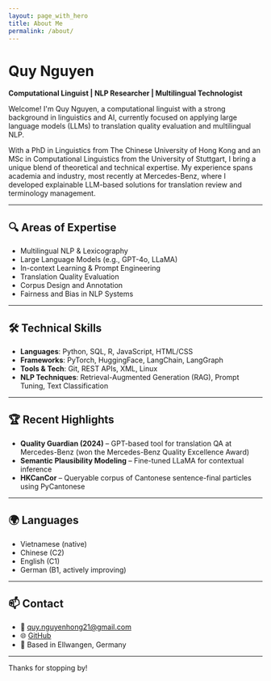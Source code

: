 ```yaml
---
layout: page_with_hero
title: About Me
permalink: /about/
---
```


# Quy Nguyen

**Computational Linguist \| NLP Researcher \| Multilingual Technologist**

Welcome! I'm Quy Nguyen, a computational linguist with a strong background in linguistics and AI, currently focused on applying large language models (LLMs) to translation quality evaluation and multilingual NLP.

With a PhD in Linguistics from The Chinese University of Hong Kong and an MSc in Computational Linguistics from the University of Stuttgart, I bring a unique blend of theoretical and technical expertise. My experience spans academia and industry, most recently at Mercedes-Benz, where I developed explainable LLM-based solutions for translation review and terminology management.

---

## 🔍 Areas of Expertise
- Multilingual NLP & Lexicography
- Large Language Models (e.g., GPT-4o, LLaMA)
- In-context Learning & Prompt Engineering
- Translation Quality Evaluation
- Corpus Design and Annotation
- Fairness and Bias in NLP Systems

---

## 🛠 Technical Skills
- **Languages**: Python, SQL, R, JavaScript, HTML/CSS  
- **Frameworks**: PyTorch, HuggingFace, LangChain, LangGraph  
- **Tools & Tech**: Git, REST APIs, XML, Linux  
- **NLP Techniques**: Retrieval-Augmented Generation (RAG), Prompt Tuning, Text Classification

---

## 🏆 Recent Highlights
- **Quality Guardian (2024)** – GPT-based tool for translation QA at Mercedes-Benz (won the Mercedes-Benz Quality Excellence Award)
- **Semantic Plausibility Modeling** – Fine-tuned LLaMA for contextual inference
- **HKCanCor** – Queryable corpus of Cantonese sentence-final particles using PyCantonese

---

## 🌍 Languages
- Vietnamese (native)
- Chinese (C2)
- English (C1)
- German (B1, actively improving)

---

## 📫 Contact
- 📧 quy.nguyenhong21@gmail.com
- 🌐 [GitHub](https://github.com/nguyenhongquy)
- 📍 Based in Ellwangen, Germany

---

Thanks for stopping by!
